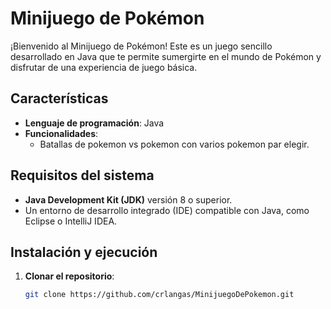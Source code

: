 # Minijuego de Pokémon

¡Bienvenido al Minijuego de Pokémon! Este es un juego sencillo desarrollado en Java que te permite sumergirte en el mundo de Pokémon y disfrutar de una experiencia de juego básica.

## Características

- **Lenguaje de programación**: Java
- **Funcionalidades**:
  - Batallas de pokemon vs pokemon con varios pokemon par elegir.

## Requisitos del sistema

- **Java Development Kit (JDK)** versión 8 o superior.
- Un entorno de desarrollo integrado (IDE) compatible con Java, como Eclipse o IntelliJ IDEA.

## Instalación y ejecución

1. **Clonar el repositorio**:

   ```bash
   git clone https://github.com/crlangas/MinijuegoDePokemon.git
